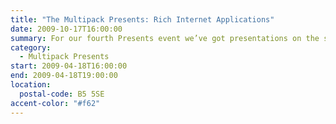 ```yaml
---
title: "The Multipack Presents: Rich Internet Applications"
date: 2009-10-17T16:00:00
summary: For our fourth Presents event we’ve got presentations on the state of play with Rich Internet Applications, from Microsoft Silverlight (Nick Harewood) and HTML 5 (Bruce Lawson).
category:
  - Multipack Presents
start: 2009-04-18T16:00:00
end: 2009-04-18T19:00:00
location:
  postal-code: B5 5SE
accent-color: "#f62"
---
```

